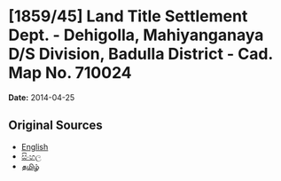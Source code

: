 # [1859/45] Land Title Settlement Dept. - Dehigolla, Mahiyanganaya D/S Division, Badulla District - Cad. Map No. 710024

**Date:** 2014-04-25

## Original Sources

- [English](https://documents.gov.lk/view/extra-gazettes/2014/4/1859-45_E.pdf)
- [සිංහල](https://documents.gov.lk/view/extra-gazettes/2014/4/1859-45_S.pdf)
- [தமிழ்](https://documents.gov.lk/view/extra-gazettes/2014/4/1859-45_T.pdf)
